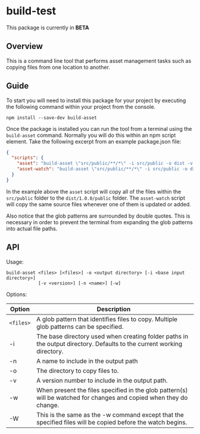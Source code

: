 # build-test

This package is currently in **BETA**

## Overview

This is a command line tool that performs asset management tasks such as copying files from one location to another.

## Guide

To start you will need to install this package for your project by executing the following command within your project from the console.

```
npm install --save-dev build-asset
``` 
Once the package is installed you can run the tool from a terminal using the `build-asset` command.  Normally you will
do this within an npm script element.  Take the following excerpt from an example package.json file:

```JSON
{
  "scripts": {
    "asset": "build-asset \"src/public/**/*\" -i src/public -o dist -v 1.0.0 -n public",
    "asset-watch": "build-asset \"src/public/**/*\" -i src/public -o dist -v 1.0.0 -n public -w",
  }
}
```

In the example above the `asset` script will copy all of the files within the `src/public` folder to the `dist/1.0.0/public` folder.
The `asset-watch` script will copy the same source files whenever one of them is updated or added.

Also notice that the glob patterns are surrounded by double quotes.  This is necessary in order to prevent the terminal from expanding
the glob patterns into actual file paths.

## API

Usage:
```
build-asset <files> [<files>] -o <output directory> [-i <base input directory>]
            [-v <version>] [-n <name>] [-w]
```
Options:

| Option | Description |
| ---    | ---         |
| `<files>` | A glob pattern that identifies files to copy.  Multiple glob patterns can be specified. |
| -i     | The base directory used when creating folder paths in the output directory.  Defaults to the current working directory. |
| -n     | A name to include in the output path |
| -o     | The directory to copy files to. |
| -v     | A version number to include in the output path. |
| -w     | When present the files specified in the glob pattern(s) will be watched for changes and copied when they do change. |
| -W     | This is the same as the -w command except that the specified files will be copied before the watch begins. |